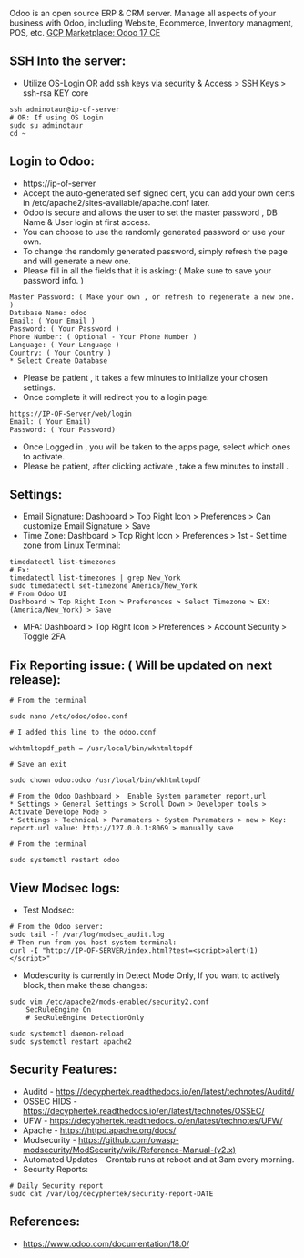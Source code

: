 Odoo is an open source ERP & CRM server. Manage all aspects of your business with Odoo, including Website, Ecommerce, Inventory managment, POS, etc. [GCP Marketplace: Odoo 17 CE ](https://console.cloud.google.com/marketplace/product/server-build-415714/odoo-17-ce)


SSH Into the server:
--------------------
* Utilize OS-Login OR add ssh keys via security & Access > SSH Keys > ssh-rsa KEY core
```
ssh adminotaur@ip-of-server
# OR: If using OS Login
sudo su adminotaur
cd ~
```

Login to Odoo:
---------------
* https://ip-of-server
* Accept the auto-generated self signed cert, you can add your own certs in /etc/apache2/sites-available/apache.conf later.
* Odoo is secure and allows the user to set the master password , DB Name & User login at first access.
* You can choose to use the randomly generated password or use your own.
* To change the randomly generated password, simply refresh the page and will generate a new one.
* Please fill in all the fields that it is asking: ( Make sure to save your password info. )
```
Master Password: ( Make your own , or refresh to regenerate a new one. )
Database Name: odoo
Email: ( Your Email )
Password: ( Your Password )
Phone Number: ( Optional - Your Phone Number )
Language: ( Your Language )
Country: ( Your Country )
* Select Create Database

```
* Please be patient , it takes a few minutes to initialize your chosen settings.
* Once complete it will redirect you to a login page:
```
https://IP-OF-Server/web/login
Email: ( Your Email)
Password: ( Your Password)
```
* Once Logged in , you will be taken to the apps page, select which ones to activate.
* Please be patient, after clicking activate , take a few minutes to install . 

Settings:
---------
* Email Signature: Dashboard > Top Right Icon > Preferences > Can customize Email Signature > Save
* Time Zone: Dashboard > Top Right Icon > Preferences > 1st - Set time zone from Linux Terminal:
```
timedatectl list-timezones
# Ex:
timedatectl list-timezones | grep New_York
sudo timedatectl set-timezone America/New_York
# From Odoo UI
Dashboard > Top Right Icon > Preferences > Select Timezone > EX: (America/New_York) > Save 
```
* MFA: Dashboard > Top Right Icon > Preferences > Account Security > Toggle 2FA 

Fix Reporting issue: ( Will be updated on next release):
--------------------------------------------------------
```
# From the terminal

sudo nano /etc/odoo/odoo.conf

# I added this line to the odoo.conf

wkhtmltopdf_path = /usr/local/bin/wkhtmltopdf

# Save an exit

sudo chown odoo:odoo /usr/local/bin/wkhtmltopdf

# From the Odoo Dashboard >  Enable System parameter report.url
* Settings > General Settings > Scroll Down > Developer tools > Activate Develope Mode >
* Settings > Technical > Paramaters > System Paramaters > new > Key: report.url value: http://127.0.0.1:8069 > manually save

# From the terminal

sudo systemctl restart odoo 

```

View Modsec logs:
-----------------
* Test Modsec:
```
# From the Odoo server:
sudo tail -f /var/log/modsec_audit.log
# Then run from you host system terminal:
curl -I "http://IP-OF-SERVER/index.html?test=<script>alert(1)</script>"
```
* Modescurity is currently in Detect Mode Only, If you want to actively block, then make these changes:
```
sudo vim /etc/apache2/mods-enabled/security2.conf
    SecRuleEngine On
    # SecRuleEngine DetectionOnly 

sudo systemctl daemon-reload
sudo systemctl restart apache2
```

Security Features:
------------------
* Auditd - https://decyphertek.readthedocs.io/en/latest/technotes/Auditd/
* OSSEC HIDS - https://decyphertek.readthedocs.io/en/latest/technotes/OSSEC/
* UFW - https://decyphertek.readthedocs.io/en/latest/technotes/UFW/
* Apache - https://httpd.apache.org/docs/
* Modsecurity - https://github.com/owasp-modsecurity/ModSecurity/wiki/Reference-Manual-(v2.x)
* Automated Updates - Crontab runs at reboot and at 3am every morning.
* Security Reports:
```
# Daily Security report
sudo cat /var/log/decyphertek/security-report-DATE
```

References:
-----------
* https://www.odoo.com/documentation/18.0/